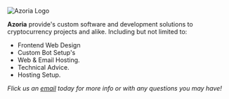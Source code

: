 ![Azoria Logo]([[https://azoria.com.au/assets/logos/github_logo.png](https://azoria.au/img/logo.png)](https://azoria.au))



**Azoria** provide's custom software and development solutions to cryptocurrency projects and alike. Including but not limited to:
- Frontend Web Design
- Custom Bot Setup's
- Web & Email Hosting.
- Technical Advice.
- Hosting Setup.

*Flick us an [email](mailto://info@azoria.au) today for more info or with any questions you may have!*
